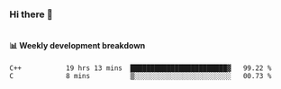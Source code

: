 ### Hi there 👋

<img  src="https://github-readme-stats.vercel.app/api?username=bokket&show_icons=true" alt="">

<img align="right" src="https://github-readme-stats.vercel.app/api/top-langs/?username=bokket" alt="">

#### :bar_chart: Weekly development breakdown


<!--START_SECTION:waka-->
```text
C++           19 hrs 13 mins  ████████████████████████▓   99.22 % 
C             8 mins          ▒░░░░░░░░░░░░░░░░░░░░░░░░   00.73 % 
```
<!--END_SECTION:waka-->

<!--
**bokket/bokket** is a ✨ _special_ ✨ repository because its `README.md` (this file) appears on your GitHub profile.

Here are some ideas to get you started:

- 🔭 I’m currently working on ...
- 🌱 I’m currently learning ...
- 👯 I’m looking to collaborate on ...
- 🤔 I’m looking for help with ...
- 💬 Ask me about ...
- 📫 How to reach me: ...
- 😄 Pronouns: ...
- ⚡ Fun fact: ...
-->
